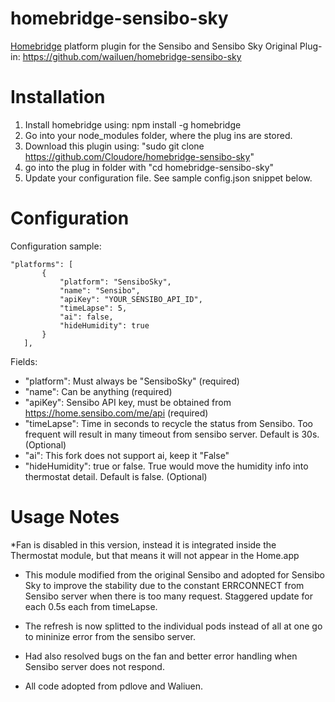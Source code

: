 # homebridge-sensibo-sky
[Homebridge](https://github.com/nfarina/homebridge) platform plugin for the Sensibo and Sensibo Sky
Original Plug-in: https://github.com/wailuen/homebridge-sensibo-sky

# Installation

1. Install homebridge using: npm install -g homebridge
2. Go into your node_modules folder, where the plug ins are stored.
3. Download this plugin using: "sudo git clone https://github.com/Cloudore/homebridge-sensibo-sky"
4. go into the plug in folder with "cd homebridge-sensibo-sky"
5. Update your configuration file. See sample config.json snippet below. 

# Configuration

Configuration sample:

 ```
"platforms": [
		{
			"platform": "SensiboSky",
			"name": "Sensibo",
			"apiKey": "YOUR_SENSIBO_API_ID",
			"timeLapse": 5,
			"ai": false,
			"hideHumidity": true			
		}
	],

```

Fields: 

* "platform": Must always be "SensiboSky" (required)
* "name": Can be anything (required)
* "apiKey": Sensibo API key, must be obtained from https://home.sensibo.com/me/api (required)
* "timeLapse": Time in seconds to recycle the status from Sensibo. Too frequent will result in many timeout from sensibo server. Default is 30s. (Optional)
* "ai": This fork does not support ai, keep it "False"
* "hideHumidity": true or false. True would move the humidity info into thermostat detail. Default is false. (Optional)

# Usage Notes

*Fan is disabled in this version, instead it is integrated inside the Thermostat module, but that means it will not appear in the Home.app
* This module modified from the original Sensibo and adopted for Sensibo Sky to improve the stability due 
to the constant ERRCONNECT from Sensibo server when there is too many request. Staggered update for each 0.5s each from timeLapse.
* The refresh is now splitted to the individual pods instead of all at one go to mininize error from the sensibo server.
* Had also resolved bugs on the fan and better error handling when Sensibo server does not respond. 


* All code adopted from pdlove and Waliuen.
